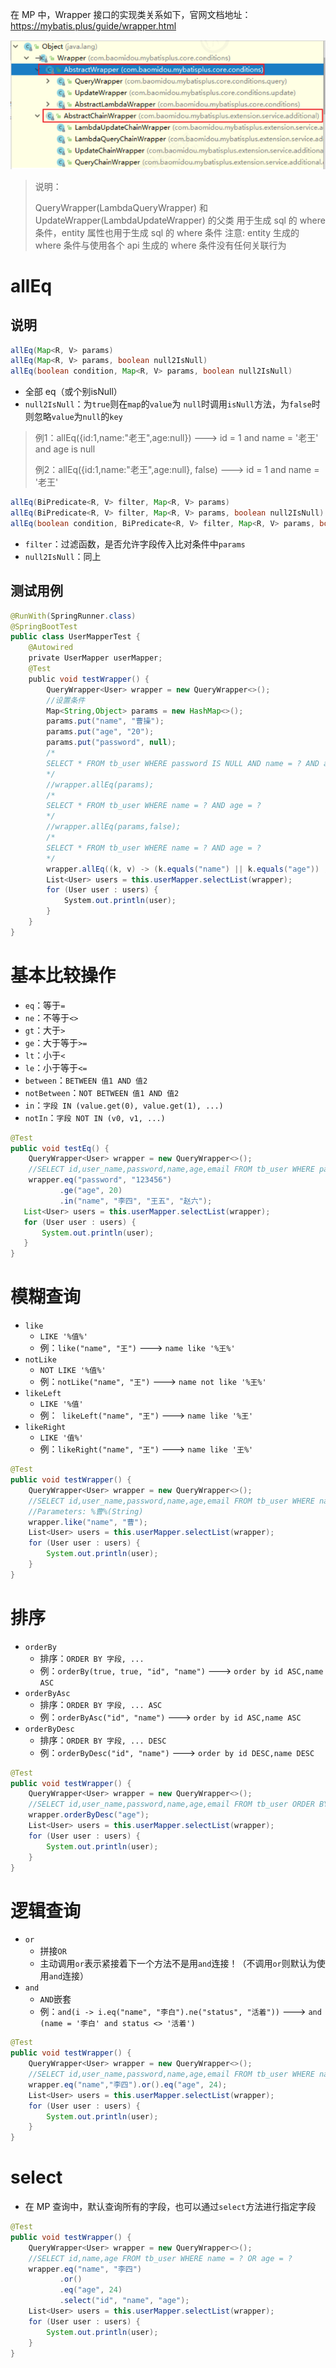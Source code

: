在 MP 中，Wrapper 接口的实现类关系如下，官网文档地址：https://mybatis.plus/guide/wrapper.html

![Wrapper](pics/image-20211118141624594.png)

> 说明：
> 
> QueryWrapper(LambdaQueryWrapper) 和 UpdateWrapper(LambdaUpdateWrapper) 的父类 用于生成 sql 的 where 条件，entity 属性也用于生成 sql 的 where 条件 注意: entity 生成的 where 条件与使用各个 api 生成的 where 条件没有任何关联行为

# allEq

## 说明

```java
allEq(Map<R, V> params)
allEq(Map<R, V> params, boolean null2IsNull)
allEq(boolean condition, Map<R, V> params, boolean null2IsNull)
```

- 全部 eq（或个别isNull）
- `null2IsNull`：为`true`则在`map`的`value`为
  `null`时调用`isNull`方法，为`false`时则忽略`value`为`null`的`key`

> 例1：allEq({id:1,name:"老王",age:null}) ---> id = 1 and name = '老王' and age is null
> 
> 例2：allEq({id:1,name:"老王",age:null}, false) ---> id = 1 and name = '老王'

```java
allEq(BiPredicate<R, V> filter, Map<R, V> params)
allEq(BiPredicate<R, V> filter, Map<R, V> params, boolean null2IsNull)
allEq(boolean condition, BiPredicate<R, V> filter, Map<R, V> params, boolean null2IsNull)
```

- `filter`：过滤函数，是否允许字段传入比对条件中`params`
- `null2IsNull`：同上

## 测试用例

```java
@RunWith(SpringRunner.class)
@SpringBootTest
public class UserMapperTest {
    @Autowired
    private UserMapper userMapper;
    @Test
    public void testWrapper() {
        QueryWrapper<User> wrapper = new QueryWrapper<>();
        //设置条件
        Map<String,Object> params = new HashMap<>();
        params.put("name", "曹操");
        params.put("age", "20");
        params.put("password", null);
        /*
        SELECT * FROM tb_user WHERE password IS NULL AND name = ? AND age = ?
        */
        //wrapper.allEq(params);
        /*
        SELECT * FROM tb_user WHERE name = ? AND age = ?
        */
        //wrapper.allEq(params,false);
        /*
        SELECT * FROM tb_user WHERE name = ? AND age = ?
        */
        wrapper.allEq((k, v) -> (k.equals("name") || k.equals("age")) ,params);
        List<User> users = this.userMapper.selectList(wrapper);
        for (User user : users) {
            System.out.println(user);
        }
    }
}
```

# 基本比较操作

- `eq`：等于`=`
- `ne`：不等于`<>`
- `gt`：大于`>`
- `ge`：大于等于`>=`
- `lt`：小于`<`
- `le`：小于等于`<=`
- `between`：`BETWEEN 值1 AND 值2`
- `notBetween`：`NOT BETWEEN 值1 AND 值2`
- `in`：`字段 IN (value.get(0), value.get(1), ...)`
- `notIn`：`字段 NOT IN (v0, v1, ...)`

```java
@Test
public void testEq() {
    QueryWrapper<User> wrapper = new QueryWrapper<>();
    //SELECT id,user_name,password,name,age,email FROM tb_user WHERE password = ? AND age >= ? AND name IN (?,?,?)
    wrapper.eq("password", "123456")
           .ge("age", 20)
           .in("name", "李四", "王五", "赵六");
   List<User> users = this.userMapper.selectList(wrapper);
   for (User user : users) {
       System.out.println(user);
   }
}
```

# 模糊查询

- `like`
  - `LIKE '%值%'`
  - 例：`like("name", "王")` ---> `name like '%王%'`
- `notLike`
  - `NOT LIKE '%值%'`
  - 例：`notLike("name", "王")` ---> `name not like '%王%'`
- `likeLeft`
  - `LIKE '%值'`
  - 例：` likeLeft("name", "王")` ---> `name like '%王'`
- `likeRight`
  - `LIKE '值%'`
  - 例：`likeRight("name", "王")` ---> `name like '王%'`

```java
@Test
public void testWrapper() {
    QueryWrapper<User> wrapper = new QueryWrapper<>();
    //SELECT id,user_name,password,name,age,email FROM tb_user WHERE name LIKE ?
    //Parameters: %曹%(String)
    wrapper.like("name", "曹");
    List<User> users = this.userMapper.selectList(wrapper);
    for (User user : users) {
        System.out.println(user);
    }
}
```

# 排序

- `orderBy`
  - 排序：`ORDER BY 字段, ...`
  - 例：`orderBy(true, true, "id", "name")` ---> `order by id ASC,name ASC`
- `orderByAsc`
  - 排序：`ORDER BY 字段, ... ASC`
  - 例：`orderByAsc("id", "name")` ---> `order by id ASC,name ASC`
- `orderByDesc`
  - 排序：`ORDER BY 字段, ... DESC`
  - 例：`orderByDesc("id", "name")` ---> `order by id DESC,name DESC`

```java
@Test
public void testWrapper() {
    QueryWrapper<User> wrapper = new QueryWrapper<>();
    //SELECT id,user_name,password,name,age,email FROM tb_user ORDER BY age DESC
    wrapper.orderByDesc("age");
    List<User> users = this.userMapper.selectList(wrapper);
    for (User user : users) {
        System.out.println(user);
    }
}
```

# 逻辑查询

- `or`
  - 拼接`OR`
  - 主动调用`or`表示紧接着下一个方法不是用`and`连接！（不调用`or`则默认为使用`and`连接）
- `and`
  - `AND`嵌套
  - 例：`and(i -> i.eq("name", "李白").ne("status", "活着"))` ---> `and (name = '李白' and status <> '活着')`

```java
@Test
public void testWrapper() {
    QueryWrapper<User> wrapper = new QueryWrapper<>();
    //SELECT id,user_name,password,name,age,email FROM tb_user WHERE name = ? OR age = ?
    wrapper.eq("name","李四").or().eq("age", 24);
    List<User> users = this.userMapper.selectList(wrapper);
    for (User user : users) {
        System.out.println(user);
    }
}
```

# select

- 在 MP 查询中，默认查询所有的字段，也可以通过`select`方法进行指定字段

```java
@Test
public void testWrapper() {
    QueryWrapper<User> wrapper = new QueryWrapper<>();
    //SELECT id,name,age FROM tb_user WHERE name = ? OR age = ?
    wrapper.eq("name", "李四")
           .or()
           .eq("age", 24)
           .select("id", "name", "age");
    List<User> users = this.userMapper.selectList(wrapper);
    for (User user : users) {
        System.out.println(user);
    }
}
```